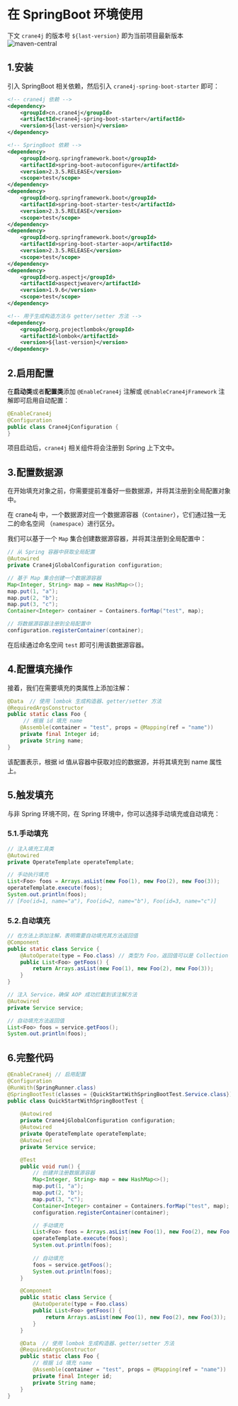 # 在 SpringBoot 环境使用

下文 `crane4j` 的版本号 `${last-version}` 即为当前项目最新版本 ![maven-central](https://img.shields.io/github/v/release/Createsequence/crane4j?include_prereleases)

## 1.安装

引入 SpringBoot 相关依赖，然后引入 `crane4j-spring-boot-starter` 即可：

~~~xml
<!-- crane4j 依赖 -->
<dependency>
    <groupId>cn.crane4j</groupId>
    <artifactId>crane4j-spring-boot-starter</artifactId>
    <version>${last-version}</version>
</dependency>

<!-- SpringBoot 依赖 -->
<dependency>
    <groupId>org.springframework.boot</groupId>
    <artifactId>spring-boot-autoconfigure</artifactId>
    <version>2.3.5.RELEASE</version>
    <scope>test</scope>
</dependency>
<dependency>
    <groupId>org.springframework.boot</groupId>
    <artifactId>spring-boot-starter-test</artifactId>
    <version>2.3.5.RELEASE</version>
    <scope>test</scope>
</dependency>
<dependency>
    <groupId>org.springframework.boot</groupId>
    <artifactId>spring-boot-starter-aop</artifactId>
    <version>2.3.5.RELEASE</version>
    <scope>test</scope>
</dependency>
<dependency>
    <groupId>org.aspectj</groupId>
    <artifactId>aspectjweaver</artifactId>
    <version>1.9.6</version>
    <scope>test</scope>
</dependency>

<!-- 用于生成构造方法与 getter/setter 方法 -->
<dependency>
    <groupId>org.projectlombok</groupId>
    <artifactId>lombok</artifactId>
    <version>${last-version}</version>
</dependency>
~~~

## 2.启用配置

在**启动类**或者**配置类**添加 `@EnableCrane4j` 注解或 `@EnableCrane4jFramework` 注解即可启用自动配置：

~~~java
@EnableCrane4j
@Configuration
public class Crane4jConfiguration {
}
~~~

项目启动后，`crane4j` 相关组件将会注册到 Spring 上下文中。

## 3.配置数据源

在开始填充对象之前，你需要提前准备好一些数据源，并将其注册到全局配置对象中。

在 crane4j 中，一个数据源对应一个数据源容器（`Container`），它们通过独一无二的命名空间 （`namespace`）进行区分。

我们可以基于一个 `Map` 集合创建数据源容器，并将其注册到全局配置中：

~~~java
// 从 Spring 容器中获取全局配置
@Autowired
private Crane4jGlobalConfiguration configuration;

// 基于 Map 集合创建一个数据源容器
Map<Integer, String> map = new HashMap<>();
map.put(1, "a");
map.put(2, "b");
map.put(3, "c");
Container<Integer> container = Containers.forMap("test", map);

// 将数据源容器注册到全局配置中
configuration.registerContainer(container);
~~~

在后续通过命名空间 `test` 即可引用该数据源容器。

## 4.配置填充操作

接着，我们在需要填充的类属性上添加注解：

~~~java
@Data  // 使用 lombok 生成构造器、getter/setter 方法
@RequiredArgsConstructor
public static class Foo {
     // 根据 id 填充 name
    @Assemble(container = "test", props = @Mapping(ref = "name"))
    private final Integer id;
    private String name;
}
~~~

该配置表示，根据 id 值从容器中获取对应的数据源，并将其填充到 name 属性上。

## 5.触发填充

与非 Spring 环境不同，在 Spring 环境中，你可以选择手动填充或自动填充：

### 5.1.手动填充

~~~java
// 注入填充工具类
@Autowired
private OperateTemplate operateTemplate;

// 手动执行填充
List<Foo> foos = Arrays.asList(new Foo(1), new Foo(2), new Foo(3));
operateTemplate.execute(foos);
System.out.println(foos);
// [Foo(id=1, name="a"), Foo(id=2, name="b"), Foo(id=3, name="c")]
~~~

### 5.2.自动填充

~~~java
// 在方法上添加注解，表明需要自动填充其方法返回值
@Component
public static class Service {
    @AutoOperate(type = Foo.class) // 类型为 Foo，返回值可以是 Collection 集合、数值或单个对象
    public List<Foo> getFoos() {
        return Arrays.asList(new Foo(1), new Foo(2), new Foo(3));
    }
}

// 注入 Service，确保 AOP 成功拦截到该注解方法
@Autowired
private Service service;

// 自动填充方法返回值
List<Foo> foos = service.getFoos();
System.out.println(foos);
~~~

## 6.完整代码

~~~java
@EnableCrane4j // 启用配置
@Configuration
@RunWith(SpringRunner.class)
@SpringBootTest(classes = {QuickStartWithSpringBootTest.Service.class})
public class QuickStartWithSpringBootTest {
    
    @Autowired
    private Crane4jGlobalConfiguration configuration;
    @Autowired
    private OperateTemplate operateTemplate;
    @Autowired
    private Service service;

    @Test
    public void run() {
        // 创建并注册数据源容器
        Map<Integer, String> map = new HashMap<>();
        map.put(1, "a");
        map.put(2, "b");
        map.put(3, "c");
        Container<Integer> container = Containers.forMap("test", map);
        configuration.registerContainer(container);

        // 手动填充
        List<Foo> foos = Arrays.asList(new Foo(1), new Foo(2), new Foo(3));
        operateTemplate.execute(foos);
        System.out.println(foos);
		
        // 自动填充
        foos = service.getFoos();
        System.out.println(foos);
    }

    @Component
    public static class Service {
        @AutoOperate(type = Foo.class)
        public List<Foo> getFoos() {
            return Arrays.asList(new Foo(1), new Foo(2), new Foo(3));
        }
    }

    @Data  // 使用 lombok 生成构造器、getter/setter 方法
    @RequiredArgsConstructor
    public static class Foo {
        // 根据 id 填充 name
        @Assemble(container = "test", props = @Mapping(ref = "name"))
        private final Integer id;
        private String name;
    }
}
~~~

